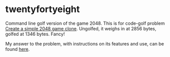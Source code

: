 twentyfortyeight
================

Command line golf version of the game 2048. This is for code-golf problem [Create a simple 2048 game clone](http://codegolf.stackexchange.com/questions/24134/create-a-simple-2048-game-clone). Ungolfed, it weighs in at 2856 bytes, golfed at 1346 bytes. Fancy! 

My answer to the problem, with instructions on its features and use, can be found [here](http://codegolf.stackexchange.com/questions/24134/create-a-simple-2048-game-clone/24337#24337).
